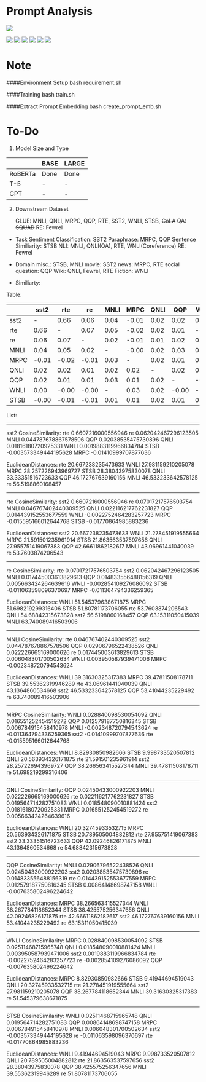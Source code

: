 # Prompt Analysis

![](https://pandao.github.io/editor.md/images/logos/editormd-logo-180x180.png)

![](https://img.shields.io/github/stars/pandao/editor.md.svg) ![](https://img.shields.io/github/forks/pandao/editor.md.svg) ![](https://img.shields.io/github/tag/pandao/editor.md.svg) ![](https://img.shields.io/github/release/pandao/editor.md.svg) ![](https://img.shields.io/github/issues/pandao/editor.md.svg) ![](https://img.shields.io/bower/v/editor.md.svg)


Note
=============
####Environment Setup
	bash requirement.sh



####Training
	bash train.sh



####Extract Prompt Embedding
	bash create_prompt_emb.sh


To-Do
=============
1. Model Size and Type

|   |  BASE | LARGE  |
| ------------ | ------------ | ------------ |
| RoBERTa  |  Done  |  Done  |
| T-5  | -  |  - |
| GPT  |  - | -  |   |




2. Downstream Dataset

    GLUE:  MNLI, QNLI, MRPC, QQP, RTE, SST2, WNLI, STSB, ~~CoLA~~
    QA: ~~SQUAD~~
    RE: Fewrel

- Task
	Sentiment Classification: SST2
	Paraphrase: MRPC,  QQP
	Sentence Similiarity: STSB
	NLI: MNLI, QNLI(QA), RTE, WNLI(Coreference)
	RE: Fewrel

- Domain
	misc.: STSB, MNLI
	movie: SST2
	news: MRPC, RTE
	social question: QQP
	Wiki: QNLI, Fewrel, RTE
	Fiction: WNLI

- Similiarty:

Table:

|     | sst2 | rte | re | MNLI | MRPC | QNLI | QQP | WNLI | STSB
| ------------ | ------------ | ------------ | ------------ | ------------ | ------------ | ------------ | ------------ | ------------ | ------------ |
| sst2  | -  | 0.66  | 0.06  | 0.04  | -0.01  | 0.02 | 0.02  | 0.00  | -0.00 |
| rte | 0.66  | -  | 0.07 | 0.05 | -0.02 | 0.02 | 0.01 | -0.00 | -0.02 |
| re  | 0.06  | 0.07 | -  | 0.02  | -0.01 | 0.01  | 0.02  | 0.02  | -0.01 |
| MNLI  | 0.04  | 0.05  |  0.02 | -  | -0.00  | 0.02  | 0.03  | 0.00  | 0.01 |
| MRPC  | -0.01  | -0.02  | -0.01  | 0.03  | -  | 0.02  | 0.01  | 0.03 | 0.01 |
| QNLI  | 0.02  | 0.02  | 0.01  | 0.02 | 0.02 |  - |  0.02 | 0.02  | 0.02  |
| QQP  |  0.02 |  0.01 | 0.01  | 0.03  | 0.01  | 0.02  |  - |  -0.0 | 0.01  |
| WNLI  |  0.00 | -0.00  | -0.00  |  - | 0.03  | 0.02  | -0.00  | -  | 0.02  |
| STSB  |  -0.00 |  -0.01 |  -0.01 | 0.01  |  0.01 |  0.02 |  0.01 |  0.03 | -  |




List:

---
sst2
CosineSimilarity:
rte 0.6607216000556946
re 0.062042467296123505
MNLI 0.044787678867578506
QQP 0.02038535475730896
QNLI 0.01816180720925331
WNLI 0.0019883119966834784
STSB -0.003573349444195628
MRPC -0.01410999707877636

EuclideanDistances:
rte 20.667238235473633
WNLI 27.981159210205078
MRPC 28.257226943969727
STSB 28.38043975830078
QNLI 33.33351516723633
QQP 46.172767639160156
MNLI 46.533233642578125
re 56.5198860168457



---
rte
CosineSimilarity:
sst2 0.6607216000556946
re 0.07017217576503754
MNLI 0.046767402440309525
QNLI 0.022116217762231827
QQP 0.014439152553677559
WNLI -0.0022752464283257723
MRPC -0.015595166012644768
STSB -0.01770864985883236

EuclideanDistances:
sst2 20.667238235473633
WNLI 21.278451919555664
MRPC 21.591501235961914
STSB 21.863563537597656
QNLI 27.955751419067383
QQP 42.66611862182617
MNLI 43.06961441040039
re 53.7603874206543



---
re
CosineSimilarity:
rte 0.07017217576503754
sst2 0.062042467296123505
MNLI 0.017445003613829613
QQP 0.014833556488156319
QNLI 0.005663424264639616
WNLI -0.002854109276086092
STSB -0.011063598096370697
MRPC -0.011364794336259365

EuclideanDistances:
WNLI 51.545379638671875
MRPC 51.698219299316406
STSB 51.80781173706055
rte 53.7603874206543
QNLI 54.68842315673828
sst2 56.5198860168457
QQP 63.15311050415039
MNLI 63.740089416503906



---
MNLI
CosineSimilarity:
rte 0.046767402440309525
sst2 0.044787678867578506
QQP 0.02906796522438526
QNLI 0.022226665169000626
re 0.017445003613829613
STSB 0.006048301700502634
WNLI 0.003950587939471006
MRPC -0.002348720794543624

EuclideanDistances:
WNLI 39.31630325317383
MRPC 39.47811508178711
STSB 39.55362319946289
rte 43.06961441040039
QNLI 43.1364860534668
sst2 46.533233642578125
QQP 53.41044235229492
re 63.740089416503906



---
MRPC
CosineSimilarity:
WNLI 0.028840098530054092
QNLI 0.016551252454519272
QQP 0.012579187750816345
STSB 0.006784915458410978
MNLI -0.002348720794543624
re -0.011364794336259365
sst2 -0.01410999707877636
rte -0.015595166012644768

EuclideanDistances:
WNLI 8.82930850982666
STSB 9.998733520507812
QNLI 20.563934326171875
rte 21.591501235961914
sst2 28.257226943969727
QQP 38.266563415527344
MNLI 39.47811508178711
re 51.698219299316406



---
QNLI
CosineSimilarity:
QQP 0.02450433000922203
MNLI 0.022226665169000626
rte 0.022116217762231827
STSB 0.019564714282751083
WNLI 0.018548090010881424
sst2 0.01816180720925331
MRPC 0.016551252454519272
re 0.005663424264639616

EuclideanDistances:
WNLI 20.32745933532715
MRPC 20.563934326171875
STSB 20.789505004882812
rte 27.955751419067383
sst2 33.33351516723633
QQP 42.09246826171875
MNLI 43.1364860534668
re 54.68842315673828



---
QQP
CosineSimilarity:
MNLI 0.02906796522438526
QNLI 0.02450433000922203
sst2 0.02038535475730896
re 0.014833556488156319
rte 0.014439152553677559
MRPC 0.012579187750816345
STSB 0.00864148698747158
WNLI -0.007635802496224642

EuclideanDistances:
MRPC 38.266563415527344
WNLI 38.267784118652344
STSB 38.425575256347656
QNLI 42.09246826171875
rte 42.66611862182617
sst2 46.172767639160156
MNLI 53.41044235229492
re 63.15311050415039



---
WNLI
CosineSimilarity:
MRPC 0.028840098530054092
STSB 0.02511468715965748
QNLI 0.018548090010881424
MNLI 0.003950587939471006
sst2 0.0019883119966834784
rte -0.0022752464283257723
re -0.002854109276086092
QQP -0.007635802496224642

EuclideanDistances:
MRPC 8.82930850982666
STSB 9.41944694519043
QNLI 20.32745933532715
rte 21.278451919555664
sst2 27.981159210205078
QQP 38.267784118652344
MNLI 39.31630325317383
re 51.545379638671875



---
STSB
CosineSimilarity:
WNLI 0.02511468715965748
QNLI 0.019564714282751083
QQP 0.00864148698747158
MRPC 0.006784915458410978
MNLI 0.006048301700502634
sst2 -0.003573349444195628
re -0.011063598096370697
rte -0.01770864985883236

EuclideanDistances:
WNLI 9.41944694519043
MRPC 9.998733520507812
QNLI 20.789505004882812
rte 21.863563537597656
sst2 28.38043975830078
QQP 38.425575256347656
MNLI 39.55362319946289
re 51.80781173706055


